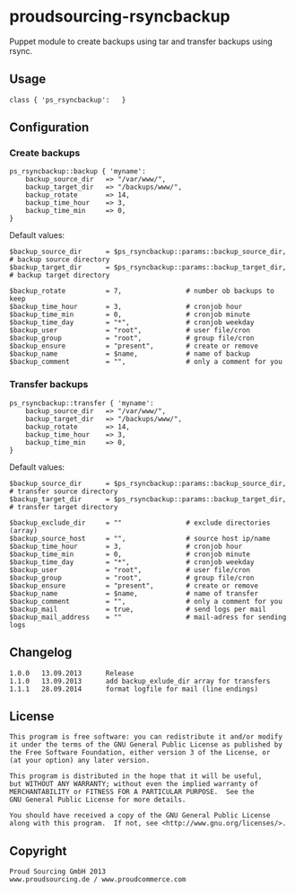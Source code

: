 # proudsourcing-rsyncbackup

Puppet module to create backups using tar and transfer backups using rsync.


## Usage

	class { 'ps_rsyncbackup':	}


## Configuration

### Create backups

    ps_rsyncbackup::backup { 'myname':
    	backup_source_dir	=> "/var/www/",
    	backup_target_dir	=> "/backups/www/",
    	backup_rotate		=> 14,
    	backup_time_hour	=> 3,
    	backup_time_min		=> 0,
    }
    
Default values:

    $backup_source_dir		= $ps_rsyncbackup::params::backup_source_dir,	# backup source directory
    $backup_target_dir		= $ps_rsyncbackup::params::backup_target_dir,	# backup target directory
    
    $backup_rotate			= 7,				# number ob backups to keep
    $backup_time_hour		= 3,				# cronjob hour
    $backup_time_min		= 0,				# cronjob minute
    $backup_time_day		= "*",				# cronjob weekday
    $backup_user			= "root",			# user file/cron
    $backup_group			= "root",			# group file/cron
    $backup_ensure			= "present",		# create or remove
    $backup_name			= $name,			# name of backup
    $backup_comment			= "",				# only a comment for you


### Transfer backups

    ps_rsyncbackup::transfer { 'myname':
    	backup_source_dir	=> "/var/www/",
    	backup_target_dir	=> "/backups/www/",
    	backup_rotate		=> 14,
    	backup_time_hour	=> 3,
    	backup_time_min		=> 0,
    }
    
Default values:

    $backup_source_dir		= $ps_rsyncbackup::params::backup_source_dir,	# transfer source directory
    $backup_target_dir		= $ps_rsyncbackup::params::backup_target_dir,	# transfer target directory
    
    $backup_exclude_dir		= ""				# exclude directories (array)
    $backup_source_host		= "",				# source host ip/name
    $backup_time_hour		= 3,				# cronjob hour
    $backup_time_min		= 0,				# cronjob minute
    $backup_time_day		= "*",				# cronjob weekday
    $backup_user			= "root",			# user file/cron
    $backup_group			= "root",			# group file/cron
    $backup_ensure			= "present",		# create or remove
    $backup_name			= $name,			# name of transfer
    $backup_comment			= "",				# only a comment for you
    $backup_mail			= true,				# send logs per mail
    $backup_mail_address	= ""				# mail-adress for sending logs


## Changelog

	1.0.0	13.09.2013		Release
	1.1.0	13.09.2013		add backup_exlude_dir array for transfers
	1.1.1	28.09.2014		format logfile for mail (line endings)


## License

    This program is free software: you can redistribute it and/or modify
    it under the terms of the GNU General Public License as published by
    the Free Software Foundation, either version 3 of the License, or
    (at your option) any later version.

    This program is distributed in the hope that it will be useful,
    but WITHOUT ANY WARRANTY; without even the implied warranty of
    MERCHANTABILITY or FITNESS FOR A PARTICULAR PURPOSE.  See the
    GNU General Public License for more details.

    You should have received a copy of the GNU General Public License
    along with this program.  If not, see <http://www.gnu.org/licenses/>.
    

## Copyright

	Proud Sourcing GmbH 2013
	www.proudsourcing.de / www.proudcommerce.com